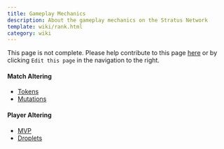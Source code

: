 ```yaml
---
title: Gameplay Mechanics
description: About the gameplay mechanics on the Stratus Network
template: wiki/rank.html
category: wiki
---
```


This page is not complete. Please help contribute to this page <a href="https://github.com/MCResourcePile/addon-project/edit/source/src/content/<%= document.dest.replace('.html', '.md') %>" target="_blank">here</a> or by clicking `Edit this page` in the navigation to the right.

#### Match Altering

- [Tokens](gameplay/tokens)
- [Mutations](gameplay/mutations)

#### Player Altering

- [MVP](gampley/mvp)
- [Droplets](gameplay/droplets)
